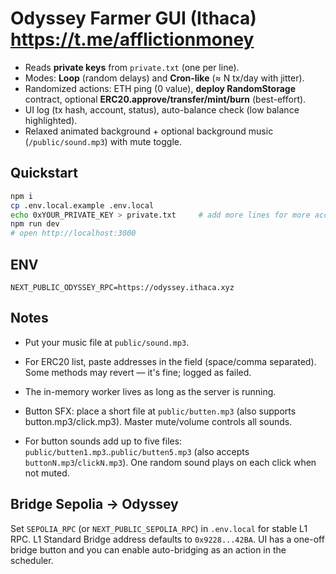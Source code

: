 
# Odyssey Farmer GUI (Ithaca) https://t.me/afflictionmoney

- Reads **private keys** from `private.txt` (one per line).
- Modes: **Loop** (random delays) and **Cron-like** (≈ N tx/day with jitter).
- Randomized actions: ETH ping (0 value), **deploy RandomStorage** contract, optional **ERC20.approve/transfer/mint/burn** (best-effort).
- UI log (tx hash, account, status), auto-balance check (low balance highlighted).
- Relaxed animated background + optional background music (`/public/sound.mp3`) with mute toggle.

## Quickstart
```bash
npm i
cp .env.local.example .env.local
echo 0xYOUR_PRIVATE_KEY > private.txt     # add more lines for more accounts
npm run dev
# open http://localhost:3000
```

## ENV
```
NEXT_PUBLIC_ODYSSEY_RPC=https://odyssey.ithaca.xyz
```

## Notes
- Put your music file at `public/sound.mp3`.
- For ERC20 list, paste addresses in the field (space/comma separated). Some methods may revert — it's fine; logged as failed.
- The in-memory worker lives as long as the server is running.

- Button SFX: place a short file at `public/butten.mp3` (also supports button.mp3/click.mp3). Master mute/volume controls all sounds.

- For button sounds add up to five files: `public/butten1.mp3`..`public/butten5.mp3` (also accepts `buttonN.mp3`/`clickN.mp3`). One random sound plays on each click when not muted.

## Bridge Sepolia → Odyssey
Set `SEPOLIA_RPC` (or `NEXT_PUBLIC_SEPOLIA_RPC`) in `.env.local` for stable L1 RPC. L1 Standard Bridge address defaults to `0x9228...42BA`. UI has a one-off bridge button and you can enable auto-bridging as an action in the scheduler.
